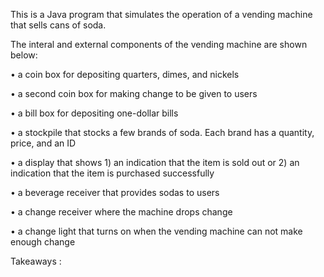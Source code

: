 This is a Java program that simulates the operation of a vending machine that sells cans of soda.

The interal and external components of the vending machine are shown below:

• a coin box for depositing quarters, dimes, and nickels

• a second coin box for making change to be given to users

• a bill box for depositing one-dollar bills

• a stockpile that stocks a few brands of soda. Each brand has a quantity, price, and an ID

• a display that shows 1) an indication that the item is sold out or 2) an indication that the
item is purchased successfully

• a beverage receiver that provides sodas to users

• a change receiver where the machine drops change

• a change light that turns on when the vending machine can not make enough change

Takeaways :
